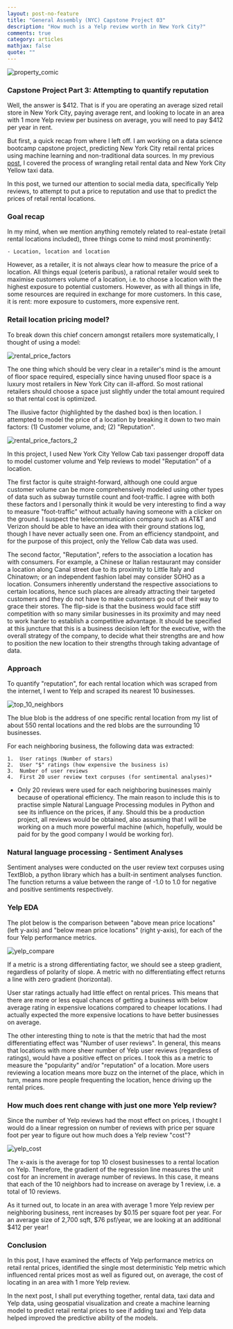 ```yaml
---
layout: post-no-feature
title: "General Assembly (NYC) Capstone Project 03"
description: "How much is a Yelp review worth in New York City?"
comments: true
category: articles
mathjax: false
quote: ""
---
```


![property_comic]({{site-url}}/images/NYC_taxi.jpg)

### Capstone Project Part 3: Attempting to quantify reputation

Well, the answer is $412. That is if you are operating an average sized retail store in New York City, paying average rent, and looking to locate in an area with 1 more Yelp review per business on average, you will need to pay $412 per year in rent.

But first, a quick recap from where I left off. I am working on a data science bootcamp capstone project, predicting New York City retail rental prices using machine learning and non-traditional data sources. In my previous [post](https://peidacai.github.io/articles/General-Assembly-Capstone02post), I covered the process of wrangling retail rental data and New York City Yellow taxi data.

In this post, we turned our attention to social media data, specifically Yelp reviews, to attempt to put a price to reputation and use that to predict the prices of retail rental locations.

### Goal recap

In my mind, when we mention anything remotely related to real-estate (retail rental locations included), three things come to mind most prominently:

    - Location, location and location

However, as a retailer, it is not always clear how to measure the price of a location. All things equal (ceteris paribus), a rational retailer would seek to maximise customers volume of a location, i.e. to choose a location with the highest exposure to potential customers. However, as with all things in life, some resources are required in exchange for more customers. In this case, it is rent: more exposure to customers, more expensive rent.

### Retail location pricing model?

To break down this chief concern amongst retailers more systematically, I thought of using a model:

![rental_price_factors]({{site-url}}/images/rental_price_factors.png)

The one thing which should be very clear in a retailer's mind is the amount of floor space required, especially since having unused floor space is a luxury most retailers in New York City can ill-afford. So most rational retailers should choose a space just slightly under the total amount required so that rental cost is optimized.

The illusive factor (highlighted by the dashed box) is then location. I attempted to model the price of a location by breaking it down to two main factors: (1) Customer volume, and; (2) "Reputation".

![rental_price_factors_2]({{site-url}}/images/rental_price_factors_2.png)

In this project, I used New York City Yellow Cab taxi passenger dropoff data to model customer volume and Yelp reviews to model "Reputation" of a location.

The first factor is quite straight-forward, although one could argue customer volume can be more comprehensively modeled using other types of data such as subway turnstile count and foot-traffic. I agree with both these factors and I personally think it would be very interesting to find a way to measure "foot-traffic" without actually having someone with a clicker on the ground. I suspect the telecommunication company such as AT&T and Verizon should be able to have an idea with their ground stations log, though I have never actually seen one. From an efficiency standpoint, and for the purpose of this project, only the Yellow Cab data was used.

The second factor, "Reputation", refers to the association a location has with consumers. For example, a Chinese or Italian restaurant may consider a location along Canal street due to its proximity to Little Italy and Chinatown; or an independent fashion label may consider SOHO as a location. Consumers inherently understand the respective associations to certain locations, hence such places are already attracting their targeted customers and they do not have to make customers go out of their way to grace their stores. The flip-side is that the business would face stiff competition with so many similar businesses in its proximity and may need to work harder to establish a competitive advantage. It should be specified at this juncture that this is a business decision left for the executive, with the overall strategy of the company, to decide what their strengths are and how to position the new location to their strengths through taking advantage of data.

### Approach

To quantify "reputation", for each rental location which was scraped from the internet, I went to Yelp and scraped its nearest 10 businesses.

![top_10_neighbors]({{site-url}}/images/top_10_nearest_businesses_yelp.png)

The blue blob is the address of one specific rental location from my list of about 550 rental locations and the red blobs are the surrounding 10 businesses.

For each neighboring business, the following data was extracted:

    1.  User ratings (Number of stars)
    2.  User "$" ratings (how expensive the business is)
    3.  Number of user reviews
    4.  First 20 user review text corpuses (for sentimental analyses)*

* Only 20 reviews were used for each neighboring businesses mainly because of operational efficiency. The main reason to include this is to practise simple Natural Language Processing modules in Python and see its influence on the prices, if any. Should this be a production project, all reviews would be obtained, also assuming that I will be working on a much more powerful machine (which, hopefully, would be paid for by the good company I would be working for).

### Natural language processing - Sentiment Analyses

Sentiment analyses were conducted on the user review text corpuses using TextBlob, a python library which has a built-in sentiment analyses function. The function returns a value between the range of -1.0 to 1.0 for negative and positive sentiments respectively.

### Yelp EDA

The plot below is the comparison between "above mean price locations" (left y-axis) and "below mean price locations" (right y-axis), for each of the four Yelp performance metrics.

![yelp_compare]({{site-url}}/images/yelp_performance_compare.png)

If a metric is a strong differentiating factor, we should see a steep gradient, regardless of polarity of slope. A metric with no differentiating effect returns a line with zero gradient (horizontal).

User star ratings actually had little effect on rental prices. This means that there are more or less equal chances of getting a business with below average rating in expensive locations compared to cheaper locations. I had actually expected the more expensive locations to have better businesses on average.

The other interesting thing to note is that the metric that had the most differentiating effect was "Number of user reviews". In general, this means that locations with more sheer number of Yelp user reviews (regardless of ratings), would have a positive effect on prices. I took this as a metric to measure the "popularity" and/or "reputation" of a location. More users reviewing a location means more buzz on the internet of the place, which in turn, means more people frequenting the location, hence driving up the rental prices.

### How much does rent change with just one more Yelp review?

Since the number of Yelp reviews had the most effect on prices, I thought I would do a linear regression on number of reviews with price per square foot per year to figure out how much does a Yelp review "cost"?

![yelp_cost]({{site-url}}/images/Scatter_psf_yelp_review.png)

The x-axis is the average for top 10 closest businesses to a rental location on Yelp. Therefore, the gradient of the regression line measures the unit cost for an increment in average number of reviews. In this case, it means that each of the 10 neighbors had to increase on average by 1 review, i.e. a total of 10 reviews.

As it turned out, to locate in an area with average 1 more Yelp review per neighboring business, rent increases by $0.15 per square foot per year. For an average size of 2,700 sqft, $76 psf/year, we are looking at an additional $412 per year!

### Conclusion

In this post, I have examined the effects of Yelp performance metrics on retail rental prices, identified the single most deterministic Yelp metric which influenced rental prices most as well as figured out, on average, the cost of locating in an area with 1 more Yelp review.

In the next post, I shall put everything together, rental data, taxi data and Yelp data, using geospatial visualization and create a machine learning model to predict retail rental prices to see if adding taxi and Yelp data helped improved the predictive ability of the models.
